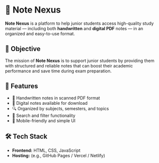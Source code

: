 # 📝 Note Nexus

**Note Nexus** is a platform to help junior students access high-quality study material — including both **handwritten** and **digital PDF** notes — in an organized and easy-to-use format.

## 🎯 Objective

The mission of **Note Nexus** is to support junior students by providing them with structured and reliable notes that can boost their academic performance and save time during exam preparation.

## 🚀 Features

- 📄 Handwritten notes in scanned PDF format
- 🧾 Digital notes available for download
- 🔍 Organized by subjects, semesters, and topics
- 🎯 Search and filter functionality
- 📱 Mobile-friendly and simple UI

## 🛠️ Tech Stack

- **Frontend:** HTML, CSS, JavaScript    
- **Hosting:** (e.g., GitHub Pages / Vercel / Netlify)
